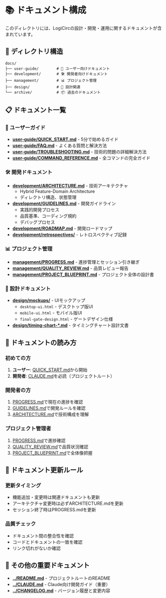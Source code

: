 # 📚 ドキュメント構成

このディレクトリには、LogiCircの設計・開発・運用に関するドキュメントが含まれています。

## 📁 ディレクトリ構造

```
docs/
├── user-guide/        # 👤 ユーザー向けドキュメント
├── development/       # 🛠️ 開発者向けドキュメント
├── management/        # 📊 プロジェクト管理
├── design/            # 🎨 設計関連
└── archive/           # 📦 過去のドキュメント
```

## 📋 ドキュメント一覧

### 👤 ユーザーガイド
- **[user-guide/QUICK_START.md](./user-guide/QUICK_START.md)** - 5分で始めるガイド
- **[user-guide/FAQ.md](./user-guide/FAQ.md)** - よくある質問と解決方法
- **[user-guide/TROUBLESHOOTING.md](./user-guide/TROUBLESHOOTING.md)** - 技術的問題の詳細解決方法
- **[user-guide/COMMAND_REFERENCE.md](./user-guide/COMMAND_REFERENCE.md)** - 全コマンドの完全ガイド

### 🛠️ 開発ドキュメント
- **[development/ARCHITECTURE.md](./development/ARCHITECTURE.md)** - 技術アーキテクチャ
  - Hybrid Feature-Domain Architecture
  - ディレクトリ構造、状態管理
- **[development/GUIDELINES.md](./development/GUIDELINES.md)** - 開発ガイドライン
  - 実践的開発プロセス
  - 品質基準、コーディング規約
  - デバッグプロセス
- **[development/ROADMAP.md](./development/ROADMAP.md)** - 開発ロードマップ
- **[development/retrospectives/](./development/retrospectives/)** - レトロスペクティブ記録

### 📊 プロジェクト管理
- **[management/PROGRESS.md](./management/PROGRESS.md)** - 進捗管理とセッション引き継ぎ
- **[management/QUALITY_REVIEW.md](./management/QUALITY_REVIEW.md)** - 品質レビュー報告
- **[management/PROJECT_BLUEPRINT.md](./management/PROJECT_BLUEPRINT.md)** - プロジェクト全体の設計書

### 🎨 設計ドキュメント
- **[design/mockups/](./design/mockups/)** - UIモックアップ
  - `desktop-ui.html` - デスクトップ版UI
  - `mobile-ui.html` - モバイル版UI
  - `final-gate-design.html` - ゲートデザイン仕様
- **[design/timing-chart-*.md](./design/)** - タイミングチャート設計文書

## 🔄 ドキュメントの読み方

### 初めての方
1. **ユーザー**: [QUICK_START.md](./user-guide/QUICK_START.md)から開始
2. **開発者**: [CLAUDE.md](../CLAUDE.md)を必読（プロジェクトルート）

### 開発者の方
1. [PROGRESS.md](./management/PROGRESS.md)で現在の進捗を確認
2. [GUIDELINES.md](./development/GUIDELINES.md)で開発ルールを確認
3. [ARCHITECTURE.md](./development/ARCHITECTURE.md)で技術構成を理解

### プロジェクト管理者
1. [PROGRESS.md](./management/PROGRESS.md)で進捗確認
2. [QUALITY_REVIEW.md](./management/QUALITY_REVIEW.md)で品質状況確認
3. [PROJECT_BLUEPRINT.md](./management/PROJECT_BLUEPRINT.md)で全体像把握

## 📝 ドキュメント更新ルール

### 更新タイミング
- 機能追加・変更時は関連ドキュメントも更新
- アーキテクチャ変更時は必ずARCHITECTURE.mdを更新
- セッション終了時はPROGRESS.mdを更新

### 品質チェック
- ドキュメント間の整合性を確認
- コードとドキュメントの一致を確認
- リンク切れがないか確認

## 📄 その他の重要ドキュメント

- **[../README.md](../README.md)** - プロジェクトルートのREADME
- **[../CLAUDE.md](../CLAUDE.md)** - Claude向け開発ガイド（重要）
- **[../CHANGELOG.md](../CHANGELOG.md)** - バージョン履歴と変更内容